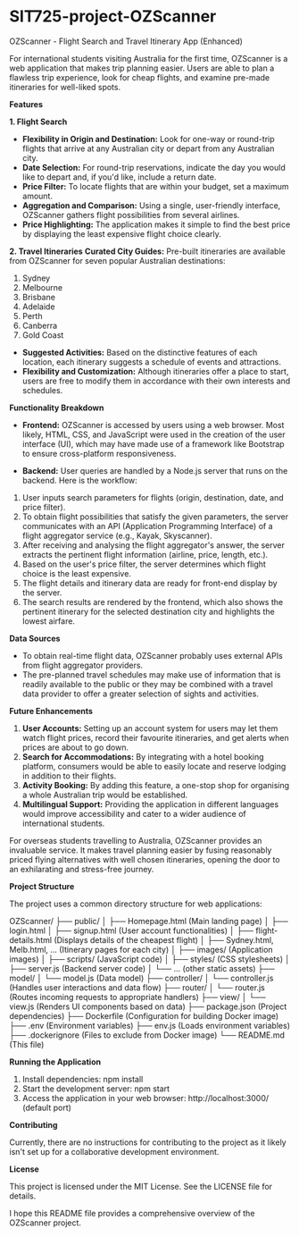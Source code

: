 # SIT725-project-OZScanner

OZScanner - Flight Search and Travel Itinerary App (Enhanced)

For international students visiting Australia for the first time, OZScanner is a web application that makes trip planning easier. Users are able to plan a flawless trip experience, look for cheap flights, and examine pre-made itineraries for well-liked spots.

**Features**

**1. Flight Search**
- **Flexibility in Origin and Destination:** Look for one-way or round-trip flights that arrive at any Australian city or depart from any Australian city.
- **Date Selection:** For round-trip reservations, indicate the day you would like to depart and, if you'd like, include a return date.
- **Price Filter:** To locate flights that are within your budget, set a maximum amount.
- **Aggregation and Comparison:** Using a single, user-friendly interface, OZScanner gathers flight possibilities from several airlines.
- **Price Highlighting:** The application makes it simple to find the best price by displaying the least expensive flight choice clearly.

**2. Travel Itineraries**
**Curated City Guides:** Pre-built itineraries are available from OZScanner for seven popular Australian destinations:
1. Sydney
2. Melbourne
3. Brisbane
4. Adelaide
5. Perth
6. Canberra
7. Gold Coast

- **Suggested Activities:** Based on the distinctive features of each location, each itinerary suggests a schedule of events and attractions.
- **Flexibility and Customization:** Although itineraries offer a place to start, users are free to modify them in accordance with their own interests and schedules.

**Functionality Breakdown**
- **Frontend:** OZScanner is accessed by users using a web browser. Most likely, HTML, CSS, and JavaScript were used in the creation of the user interface (UI), which may have made use of a framework like Bootstrap to ensure cross-platform responsiveness.

- **Backend:** User queries are handled by a Node.js server that runs on the backend. Here is the workflow:
1. User inputs search parameters for flights (origin, destination, date, and price filter).
2. To obtain flight possibilities that satisfy the given parameters, the server communicates with an API (Application Programming Interface) of a flight aggregator service (e.g., Kayak, Skyscanner).
3. After receiving and analysing the flight aggregator's answer, the server extracts the pertinent flight information (airline, price, length, etc.).
4. Based on the user's price filter, the server determines which flight choice is the least expensive.
5. The flight details and itinerary data are ready for front-end display by the server.
6. The search results are rendered by the frontend, which also shows the pertinent itinerary for the selected destination city and highlights the lowest airfare.

**Data Sources**
- To obtain real-time flight data, OZScanner probably uses external APIs from flight aggregator providers.
- The pre-planned travel schedules may make use of information that is readily available to the public or they may be combined with a travel data provider to offer a greater selection of sights and activities.

**Future Enhancements**
1. **User Accounts:** Setting up an account system for users may let them watch flight prices, record their favourite itineraries, and get alerts when prices are about to go down.
2. **Search for Accommodations:** By integrating with a hotel booking platform, consumers would be able to easily locate and reserve lodging in addition to their flights.
3. **Activity Booking:** By adding this feature, a one-stop shop for organising a whole Australian trip would be established.
4. **Multilingual Support:** Providing the application in different languages would improve accessibility and cater to a wider audience of international students.

For overseas students travelling to Australia, OZScanner provides an invaluable service. It makes travel planning easier by fusing reasonably priced flying alternatives with well chosen itineraries, opening the door to an exhilarating and stress-free journey.

**Project Structure**

The project uses a common directory structure for web applications:

OZScanner/
├── public/
│   ├── Homepage.html (Main landing page)
│   ├── login.html
│   ├── signup.html (User account functionalities)
│   ├── flight-details.html (Displays details of the cheapest flight)
│   ├── Sydney.html, Melb.html, ... (Itinerary pages for each city)
│   ├── images/ (Application images)
│   ├── scripts/ (JavaScript code)
│   ├── styles/ (CSS stylesheets)
│   ├── server.js (Backend server code)
│   └── ... (other static assets)
├── model/
│   └── model.js (Data model)
├── controller/
│   └── controller.js (Handles user interactions and data flow)
├── router/
│   └── router.js (Routes incoming requests to appropriate handlers)
├── view/
│   └── view.js (Renders UI components based on data)
├── package.json (Project dependencies)
├── Dockerfile (Configuration for building Docker image)
├── .env (Environment variables)
├── env.js (Loads environment variables)
├── .dockerignore (Files to exclude from Docker image)
└── README.md (This file)

**Running the Application**
1. Install dependencies: npm install
2. Start the development server: npm start
3. Access the application in your web browser: http://localhost:3000/ (default port)

**Contributing**

Currently, there are no instructions for contributing to the project as it likely isn't set up for a collaborative development environment.

**License**

This project is licensed under the MIT License.  See the LICENSE file for details.

I hope this README file provides a comprehensive overview of the OZScanner project.
